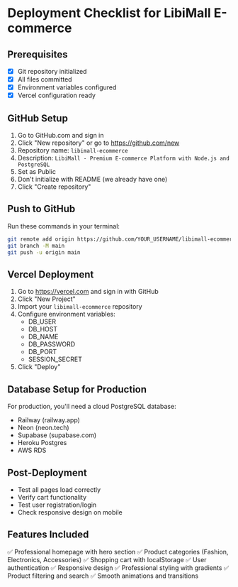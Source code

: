 # Deployment Checklist for LibiMall E-commerce

## Prerequisites
- [x] Git repository initialized
- [x] All files committed
- [x] Environment variables configured
- [x] Vercel configuration ready

## GitHub Setup
1. Go to GitHub.com and sign in
2. Click "New repository" or go to https://github.com/new
3. Repository name: `libimall-ecommerce`
4. Description: `LibiMall - Premium E-commerce Platform with Node.js and PostgreSQL`
5. Set as Public
6. Don't initialize with README (we already have one)
7. Click "Create repository"

## Push to GitHub
Run these commands in your terminal:
```bash
git remote add origin https://github.com/YOUR_USERNAME/libimall-ecommerce.git
git branch -M main
git push -u origin main
```

## Vercel Deployment
1. Go to https://vercel.com and sign in with GitHub
2. Click "New Project"
3. Import your `libimall-ecommerce` repository
4. Configure environment variables:
   - DB_USER
   - DB_HOST  
   - DB_NAME
   - DB_PASSWORD
   - DB_PORT
   - SESSION_SECRET
5. Click "Deploy"

## Database Setup for Production
For production, you'll need a cloud PostgreSQL database:
- Railway (railway.app)
- Neon (neon.tech)
- Supabase (supabase.com)
- Heroku Postgres
- AWS RDS

## Post-Deployment
- Test all pages load correctly
- Verify cart functionality
- Test user registration/login
- Check responsive design on mobile

## Features Included
✅ Professional homepage with hero section
✅ Product categories (Fashion, Electronics, Accessories)
✅ Shopping cart with localStorage
✅ User authentication
✅ Responsive design
✅ Professional styling with gradients
✅ Product filtering and search
✅ Smooth animations and transitions
